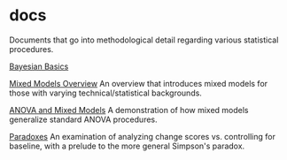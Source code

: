# docs
Documents that go into methodological detail regarding various statistical procedures.


[Bayesian Basics](http://m-clark.github.io/docs/IntroBayes.html)

[Mixed Models Overview](http://m-clark.github.io/docs/mixedModels.html) An overview that introduces mixed models for those with varying technical/statistical backgrounds.

[ANOVA and Mixed Models](http://m-clark.github.io/docs/mixedModels/anovamixed.html) A demonstration of how mixed models generalize standard ANOVA procedures.

[Paradoxes](http://m-clark.github.io/docs/lord/) An examination of analyzing change scores vs. controlling for baseline, with a prelude to the more general Simpson's paradox.
